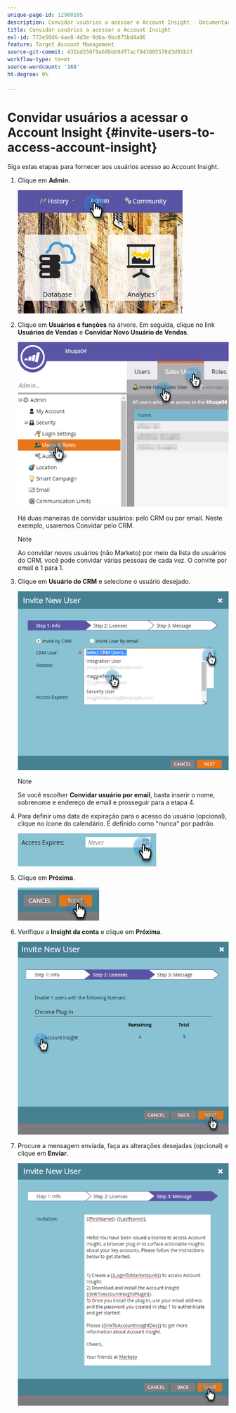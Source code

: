 ```yaml
---
unique-page-id: 12980105
description: Convidar usuários a acessar o Account Insight - Documentação do Marketo - Documentação do produto
title: Convidar usuários a acessar o Account Insight
exl-id: 772e50d6-4ae8-4d3e-9d6a-9bc075bd4a06
feature: Target Account Management
source-git-commit: 431bd258f9a68bbb9df7acf043085578d3d91b1f
workflow-type: tm+mt
source-wordcount: '168'
ht-degree: 0%

---
```


# Convidar usuários a acessar o Account Insight {#invite-users-to-access-account-insight}

Siga estas etapas para fornecer aos usuários acesso ao Account Insight.

1. Clique em **Admin**.

   ![](assets/admin-1.png)

1. Clique em **Usuários e funções** na árvore. Em seguida, clique no link **Usuários de Vendas** e **Convidar Novo Usuário de Vendas**.

   ![](assets/two-6.png)

   Há duas maneiras de convidar usuários: pelo CRM ou por email. Neste exemplo, usaremos Convidar pelo CRM.

   >[!NOTE]
   >
   >Ao convidar novos usuários (não Marketo) por meio da lista de usuários do CRM, você pode convidar várias pessoas de cada vez. O convite por email é 1 para 1.

1. Clique em **Usuário do CRM** e selecione o usuário desejado.

   ![](assets/three-5.png)

   >[!NOTE]
   >
   >Se você escolher **Convidar usuário por email**, basta inserir o nome, sobrenome e endereço de email e prosseguir para a etapa 4.

1. Para definir uma data de expiração para o acesso do usuário (opcional), clique no ícone do calendário. É definido como &quot;nunca&quot; por padrão.

   ![](assets/four-5.png)

1. Clique em **Próxima**.

   ![](assets/five-5.png)

1. Verifique a **Insight da conta** e clique em **Próxima**.

   ![](assets/six-3.png)

1. Procure a mensagem enviada, faça as alterações desejadas (opcional) e clique em **Enviar**.

   ![](assets/seven-2.png)
